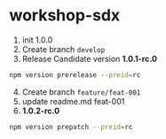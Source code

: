 # workshop-sdx

1) init 1.0.0
2) Create branch ```develop```
3) Release Candidate version **1.0.1-rc.0**
```bash
npm version prerelease --preid=rc
```
4) Create branch ```feature/feat-001```
5) update readme.md feat-001
6) **1.0.2-rc.0**
```bash
npm version prepatch --preid=rc
```